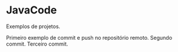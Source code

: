 # JavaCode
Exemplos de projetos.

Primeiro exemplo de commit e push no repositório remoto.
Segundo commit.
Terceiro commit.